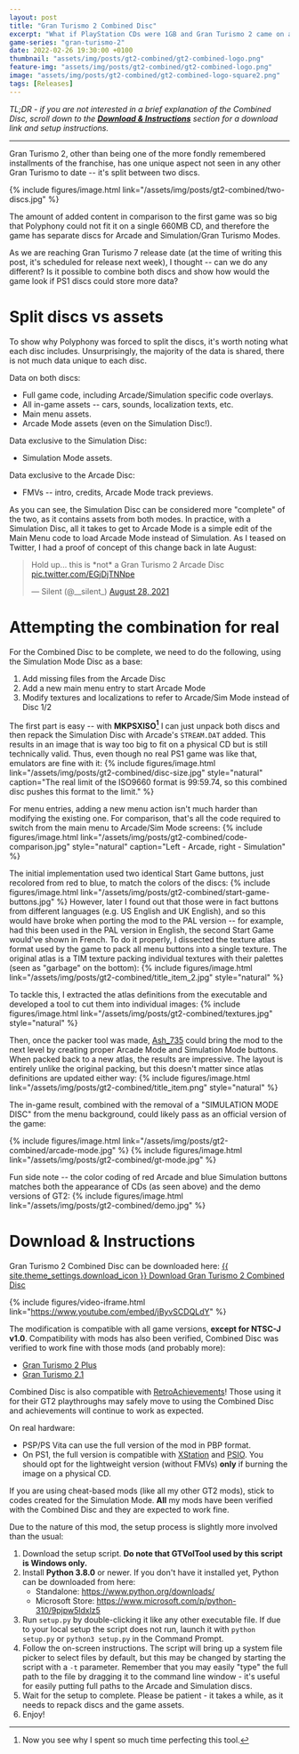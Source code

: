 ```yaml
---
layout: post
title: "Gran Turismo 2 Combined Disc"
excerpt: "What if PlayStation CDs were 1GB and Gran Turismo 2 came on a single disc?"
game-series: "gran-turismo-2"
date: 2022-02-26 19:30:00 +0100
thumbnail: "assets/img/posts/gt2-combined/gt2-combined-logo.png"
feature-img: "assets/img/posts/gt2-combined/gt2-combined-logo.png"
image: "assets/img/posts/gt2-combined/gt2-combined-logo-square2.png"
tags: [Releases]
---
```


*TL;DR - if you are not interested in a brief explanation of the Combined Disc,
scroll down to the [**Download & Instructions**](#download--instructions) section for a download link and setup instructions.*

***

Gran Turismo 2, other than being one of the more fondly remembered installments of the franchise, has one unique aspect
not seen in any other Gran Turismo to date -- it's split between two discs.

{% include figures/image.html link="/assets/img/posts/gt2-combined/two-discs.jpg" %}

The amount of added content in comparison to the first game
was so big that Polyphony could not fit it on a single 660MB CD, and therefore the game has separate discs for Arcade
and Simulation/Gran Turismo Modes.

As we are reaching Gran Turismo 7 release date (at the time of writing this post, it's scheduled for release next week),
I thought -- can we do any different? Is it possible to combine both discs and show how would the game look if PS1 discs
could store more data?

# Split discs vs assets

To show why Polyphony was forced to split the discs, it's worth noting what each disc includes.
Unsurprisingly, the majority of the data is shared, there is not much data unique to each disc.

Data on both discs:
* Full game code, including Arcade/Simulation specific code overlays.
* All in-game assets -- cars, sounds, localization texts, etc.
* Main menu assets.
* Arcade Mode assets (even on the Simulation Disc!).

Data exclusive to the Simulation Disc:
* Simulation Mode assets.

Data exclusive to the Arcade Disc:
* FMVs -- intro, credits, Arcade Mode track previews.

As you can see, the Simulation Disc can be considered more "complete" of the two, as it contains assets from both modes.
In practice, with a Simulation Disc, all it takes to get to Arcade Mode is a simple edit of the Main Menu code to load
Arcade Mode instead of Simulation. As I teased on Twitter, I had a proof of concept of this change back in late August:

<blockquote class="twitter-tweet" data-align="center"><p lang="en" dir="ltr">Hold up... this is *not* a Gran Turismo 2 Arcade Disc <a href="https://t.co/EGjDjTNNpe">pic.twitter.com/EGjDjTNNpe</a></p>&mdash; Silent (@__silent_) <a href="https://twitter.com/__silent_/status/1431627926202630148?ref_src=twsrc%5Etfw">August 28, 2021</a></blockquote> <script async src="https://platform.twitter.com/widgets.js" charset="utf-8"></script>

# Attempting the combination for real

For the Combined Disc to be complete, we need to do the following, using the Simulation Mode Disc as a base:
1. Add missing files from the Arcade Disc
2. Add a new main menu entry to start Arcade Mode
3. Modify textures and localizations to refer to Arcade/Sim Mode instead of Disc 1/2

The first part is easy -- with **MKPSXISO[^mkpsxiso]** I can just unpack both discs and then repack the Simulation Disc with Arcade's `STREAM.DAT` added.
This results in an image that is way too big to fit on a physical CD but is still technically valid.
Thus, even though no real PS1 game was like that, emulators are fine with it:
{% include figures/image.html link="/assets/img/posts/gt2-combined/disc-size.jpg" style="natural"
              caption="The real limit of the ISO9660 format is 99:59.74, so this combined disc pushes this format to the limit." %}

[^mkpsxiso]: Now you see why I spent so much time perfecting this tool.

For menu entries, adding a new menu action isn't much harder than modifying the existing one. For comparison,
that's all the code required to switch from the main menu to Arcade/Sim Mode screens:
{% include figures/image.html link="/assets/img/posts/gt2-combined/code-comparison.jpg" style="natural"
              caption="Left - Arcade, right - Simulation" %}

The initial implementation used two identical Start Game buttons, just recolored from red to blue, to match the colors of the discs:
{% include figures/image.html link="/assets/img/posts/gt2-combined/start-game-buttons.jpg" %}
However, later I found out that those were in fact buttons from different languages (e.g. US English and UK English),
and so this would have broke when porting the mod to the PAL version -- for example, had this been used in the PAL version in English,
the second Start Game would've shown in French.
To do it properly, I dissected the texture atlas format used by the game to pack all menu buttons into a single texture.
The original atlas is a TIM texture packing individual textures with their palettes (seen as "garbage" on the bottom):
{% include figures/image.html link="/assets/img/posts/gt2-combined/title_item_2.jpg" style="natural" %}

To tackle this, I extracted the atlas definitions from the executable and developed a tool to cut them into individual images:
{% include figures/image.html link="/assets/img/posts/gt2-combined/textures.jpg" style="natural" %}

Then, once the packer tool was made, [Ash_735](https://twitter.com/Ash_735) could bring the mod to the next level
by creating proper Arcade Mode and Simulation Mode buttons. When packed back to a new atlas, the results are impressive.
The layout is entirely unlike the original packing, but this doesn't matter since atlas definitions are updated either way:
{% include figures/image.html link="/assets/img/posts/gt2-combined/title_item.png" style="natural" %}

The in-game result, combined with the removal of a "SIMULATION MODE DISC" from the menu background, could likely pass as an official version of the game:
<div class="media-container small">
{% include figures/image.html link="/assets/img/posts/gt2-combined/arcade-mode.jpg" %}
{% include figures/image.html link="/assets/img/posts/gt2-combined/gt-mode.jpg" %}
</div>

Fun side note -- the color coding of red Arcade and blue Simulation buttons matches both the appearance of CDs (as seen above)
and the demo versions of GT2:
{% include figures/image.html link="/assets/img/posts/gt2-combined/demo.jpg" %}

# Download & Instructions

Gran Turismo 2 Combined Disc can be downloaded here:
<a href="{% link _games/gt/gran-turismo-2.md %}#combined-disc" class="button" target="_blank">{{ site.theme_settings.download_icon }} Download Gran Turismo 2 Combined Disc</a>

{% include figures/video-iframe.html link="https://www.youtube.com/embed/jByvSCDQLdY" %}

The modification is compatible with all game versions, **except for NTSC-J v1.0**. Compatibility with mods has also been verified, Combined Disc was verified to work fine with
those mods (and probably more):
* [Gran Turismo 2 Plus](https://www.gtplanet.net/forum/threads/mod-gran-turismo-2-plus-bug-fixes-restored-content-and-new-content-beta-6-1-released.378282/)
* [Gran Turismo 2.1](https://www.gtplanet.net/forum/threads/mod-gran-turismo-2-1.399625/)

Combined Disc is also compatible with [RetroAchievements](https://retroachievements.org/game/11278)! Those using it for their GT2 playthroughs may safely move
to using the Combined Disc and achievements will continue to work as expected.

On real hardware:
* PSP/PS Vita can use the full version of the mod in PBP format.
* On PS1, the full version is compatible with [XStation](https://castlemaniagames.com/products/xstation) and [PSIO](https://ps-io.com/).
  You should opt for the lightweight version (without FMVs) **only** if burning the image on a physical CD.

If you are using cheat-based mods (like all my other GT2 mods), stick to codes created for the Simulation Mode.
**All** my mods have been verified with the Combined Disc and they are expected to work fine.

Due to the nature of this mod, the setup process is slightly more involved than the usual:
1. Download the setup script. **Do note that GTVolTool used by this script is Windows only.**
2. Install **Python 3.8.0** or newer. If you don't have it installed yet, Python can be downloaded from here:
   * Standalone: <https://www.python.org/downloads/>
   * Microsoft Store: <https://www.microsoft.com/p/python-310/9pjpw5ldxlz5>
3. Run `setup.py` by double-clicking it like any other executable file. If due to your local setup the script does not run,
launch it with `python setup.py` or `python3 setup.py` in the Command Prompt.
4. Follow the on-screen instructions. The script will bring up a system file picker to select files by default, but this may be changed by starting the script with a `-t` parameter.
  Remember that you may easily "type" the full path to the file by dragging it to the command line window - it's useful for easily putting full paths to the Arcade and Simulation discs.
5. Wait for the setup to complete. Please be patient - it takes a while, as it needs to repack discs and the game assets.
6. Enjoy!
